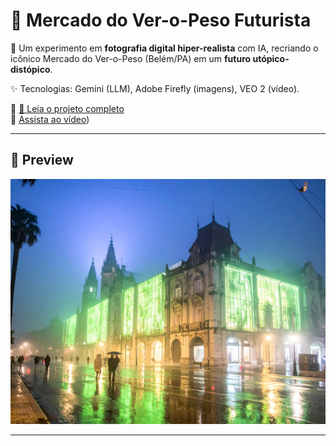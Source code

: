 # 🍃 Mercado do Ver-o-Peso Futurista  

📸 Um experimento em **fotografia digital hiper-realista** com IA, recriando o icônico Mercado do Ver-o-Peso (Belém/PA) em um **futuro utópico-distópico**.  

✨ Tecnologias: Gemini (LLM), Adobe Firefly (imagens), VEO 2 (vídeo).  

🔗 [📖 Leia o projeto completo](./PROJETO_VIDEO.md)  
🎥 [Assista ao vídeo](https://youtu.be/rbiFXmS9Q80))

---

## 🌆 Preview  

![Preview do Ver-o-Peso Futurista](./media/veropeso.jpg)

---
